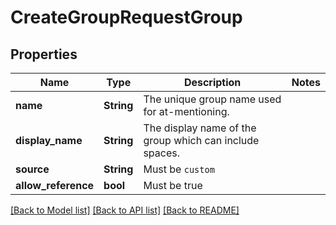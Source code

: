 # CreateGroupRequestGroup

## Properties

Name | Type | Description | Notes
------------ | ------------- | ------------- | -------------
**name** | **String** | The unique group name used for at-mentioning. | 
**display_name** | **String** | The display name of the group which can include spaces. | 
**source** | **String** | Must be `custom` | 
**allow_reference** | **bool** | Must be true | 

[[Back to Model list]](../README.md#documentation-for-models) [[Back to API list]](../README.md#documentation-for-api-endpoints) [[Back to README]](../README.md)



